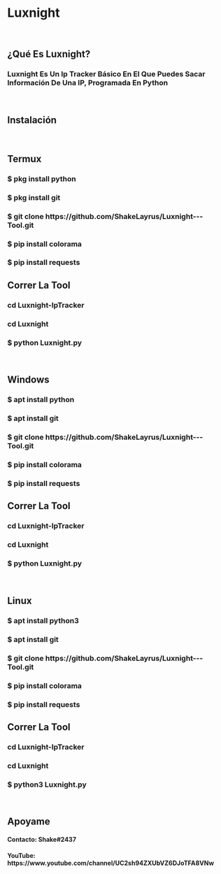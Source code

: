 <h1>Luxnight</h1>
<br>
<h2>¿Qué Es Luxnight?</h2>

<h3>Luxnight Es Un Ip Tracker Básico En El Que Puedes Sacar Información De Una IP, Programada En Python</h3>
<br>
<h2>Instalación</h2>
<br>
<h2>Termux</h2>
<h3>$ pkg install python</h3>
<h3>$ pkg install git</h3>
<h3>$ git clone https://github.com/ShakeLayrus/Luxnight---Tool.git</h3>
<h3>$ pip install colorama</h3>
<h3>$ pip install requests</h3>
<h2>Correr La Tool</h2>
<h3>cd Luxnight-IpTracker</h3>
<h3>cd Luxnight</h3>
<h3>$ python Luxnight.py</h3>
<br>
<h2>Windows</h2>
<h3>$ apt install python</h3>
<h3>$ apt install git</h3>
<h3>$ git clone https://github.com/ShakeLayrus/Luxnight---Tool.git</h3>
<h3>$ pip install colorama</h3>
<h3>$ pip install requests</h3>
<h2>Correr La Tool</h2>
<h3>cd Luxnight-IpTracker</h3>
<h3>cd Luxnight</h3>
<h3>$ python Luxnight.py</h3>
<br>
<h2>Linux</h2>
<h3>$ apt install python3</h3>
<h3>$ apt install git</h3>
<h3>$ git clone https://github.com/ShakeLayrus/Luxnight---Tool.git</h3>
<h3>$ pip install colorama</h3>
<h3>$ pip install requests</h3>
<h2>Correr La Tool</h2>
<h3>cd Luxnight-IpTracker</h3>
<h3>cd Luxnight</h3>
<h3>$ python3 Luxnight.py</h3>
<br>
<h2>Apoyame</h2>
<h4>Contacto: Shake#2437</h4>
<h4>YouTube: https://www.youtube.com/channel/UC2sh94ZXUbVZ6DJoTFA8VNw</h4>
